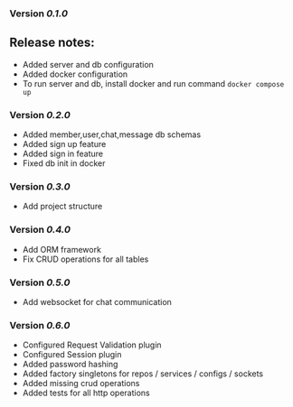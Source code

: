 ### Version *0.1.0*

## Release notes:

* Added server and db configuration
* Added docker configuration
* To run server and db, install docker and run command
```docker compose up```

### Version *0.2.0*

* Added member,user,chat,message db schemas
* Added sign up feature
* Added sign in feature
* Fixed db init in docker

### Version *0.3.0*

* Add project structure

### Version *0.4.0*

* Add ORM framework
* Fix CRUD operations for all tables

### Version *0.5.0*

* Add websocket for chat communication

### Version *0.6.0*

* Configured Request Validation plugin
* Configured Session plugin
* Added password hashing
* Added factory singletons for repos / services / configs / sockets
* Added missing crud operations
* Added tests for all http operations

